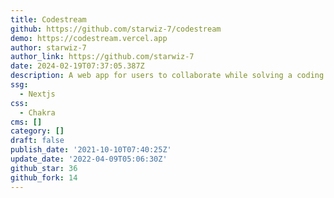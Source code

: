 ```yaml
---
title: Codestream
github: https://github.com/starwiz-7/codestream
demo: https://codestream.vercel.app
author: starwiz-7
author_link: https://github.com/starwiz-7
date: 2024-02-19T07:37:05.387Z
description: A web app for users to collaborate while solving a coding problem :)
ssg:
  - Nextjs
css:
  - Chakra
cms: []
category: []
draft: false
publish_date: '2021-10-10T07:40:25Z'
update_date: '2022-04-09T05:06:30Z'
github_star: 36
github_fork: 14
---
```

